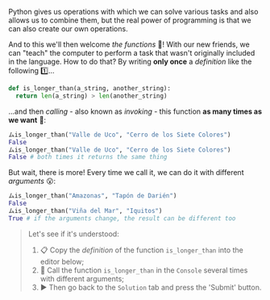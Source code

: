 Python gives us operations with which we can solve various tasks and also allows us to combine them, but the real power of programming is that we can also create our own operations.

And to this we'll then welcome _the functions_ :confetti_ball:! With our new friends, we can "teach" the computer to perform a task that wasn't originally included in the language. How to do that? By writing **only once** a _definition_ like the following :one:...

```python
def is_longer_than(a_string, another_string):
  return len(a_string) > len(another_string)
```

...and then _calling_ - also known as _invoking_ - this function **as many times as we want** :1234::

```python
ムis_longer_than("Valle de Uco", "Cerro de los Siete Colores")
False
ムis_longer_than("Valle de Uco", "Cerro de los Siete Colores")
False # both times it returns the same thing
```

But wait, there is more! Every time we call it, we can do it with different _arguments_ :open_mouth::

```python
ムis_longer_than("Amazonas", "Tapón de Darién")
False
ムis_longer_than("Viña del Mar", "Iquitos")
True # if the arguments change, the result can be different too
```

> Let's see if it's understood:
>
> 1. 📋 Copy the _definition_ of the function `is_longer_than` into the editor below;
> 2. 📢 Call the function `is_longer_than` in the `Console` several times with different arguments;
> 3. ▶ Then go back to the `Solution` tab and press the 'Submit' button.
